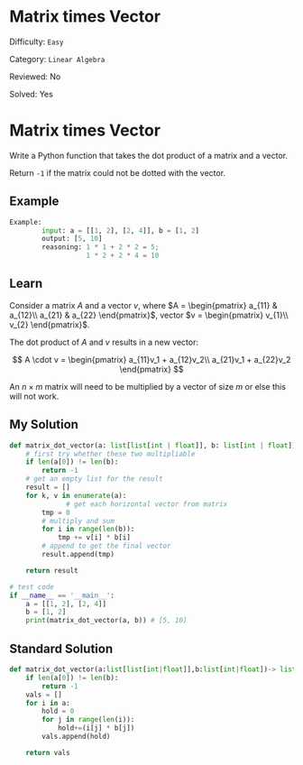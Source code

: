 # Matrix times Vector

Difficulty: `Easy`

Category: `Linear Algebra`

Reviewed: No

Solved: Yes

# Matrix times Vector

Write a Python function that takes the dot product of a matrix and a vector.

Return `-1` if the matrix could not be dotted with the vector.

## Example

```python
Example:
		input: a = [[1, 2], [2, 4]], b = [1, 2]
		output: [5, 10]
		reasoning: 1 * 1 + 2 * 2 = 5;
		           1 * 2 + 2 * 4 = 10
```

## Learn

Consider a matrix $A$ and a vector $v$, where $A = \begin{pmatrix}
a_{11} & a_{12}\\
a_{21} & a_{22}
\end{pmatrix}$, vector $v = \begin{pmatrix}
v_{1}\\
v_{2}
\end{pmatrix}$.

The dot product of $A$ and $v$ results in a new vector: 

$$
A \cdot v = \begin{pmatrix}
a_{11}v_1 + a_{12}v_2\\
a_{21}v_1 + a_{22}v_2
\end{pmatrix}
$$

An $n\times m$ matrix will need to be multiplied by a vector of size $m$ or else this will not work.

## My Solution

```python
def matrix_dot_vector(a: list[list[int | float]], b: list[int | float]) -> list[int | float]:
    # first try whether these two multipliable
    if len(a[0]) != len(b):
        return -1
    # get an empty list for the result
    result = []
    for k, v in enumerate(a):
			  # get each horizontal vector from matrix
        tmp = 0
        # multiply and sum
        for i in range(len(b)):
            tmp += v[i] * b[i]
        # append to get the final vector
        result.append(tmp)

    return result

# test code
if __name__ == '__main__':
    a = [[1, 2], [2, 4]]
    b = [1, 2]
    print(matrix_dot_vector(a, b)) # [5, 10]
```

## Standard Solution

```python
def matrix_dot_vector(a:list[list[int|float]],b:list[int|float])-> list[int|float]:
    if len(a[0]) != len(b):
        return -1
    vals = []
    for i in a:
        hold = 0
        for j in range(len(i)):
            hold+=(i[j] * b[j])
        vals.append(hold)

    return vals
```